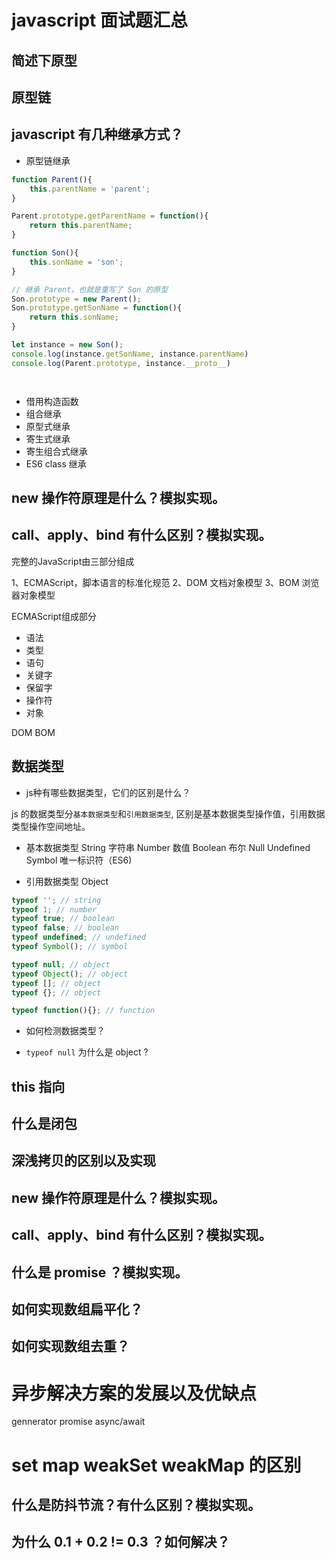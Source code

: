 # javascript 面试题汇总




## 简述下原型

## 原型链






## javascript 有几种继承方式？

- 原型链继承

```js
function Parent(){
    this.parentName = 'parent';
}

Parent.prototype.getParentName = function(){
    return this.parentName;
}

function Son(){
    this.sonName = 'son';
}

// 继承 Parent，也就是重写了 Son 的原型
Son.prototype = new Parent();
Son.prototype.getSonName = function(){
    return this.sonName;
}

let instance = new Son();
console.log(instance.getSonName, instance.parentName)
console.log(Parent.prototype, instance.__proto__)




```



- 借用构造函数
- 组合继承
- 原型式继承
- 寄生式继承
- 寄生组合式继承
- ES6 class 继承

## new 操作符原理是什么？模拟实现。

## call、apply、bind 有什么区别？模拟实现。






























完整的JavaScript由三部分组成

1、ECMAScript，脚本语言的标准化规范
2、DOM 文档对象模型
3、BOM 浏览器对象模型

ECMAScript组成部分
- 语法
- 类型
- 语句
- 关键字
- 保留字
- 操作符
- 对象

DOM
BOM 

## 数据类型

- js种有哪些数据类型，它们的区别是什么？

js 的数据类型分`基本数据类型`和`引用数据类型`, 区别是基本数据类型操作值，引用数据类型操作空间地址。

- 基本数据类型
String 字符串
Number 数值
Boolean 布尔
Null 
Undefined
Symbol 唯一标识符（ES6)

- 引用数据类型
Object 

```js
typeof ''; // string
typeof 1; // number
typeof true; // boolean
typeof false; // boolean
typeof undefined; // undefined
typeof Symbol(); // symbol

typeof null; // object
typeof Object(); // object
typeof []; // object
typeof {}; // object

typeof function(){}; // function
```

- 如何检测数据类型？

- `typeof null` 为什么是 object ?


## this 指向

## 什么是闭包



## 深浅拷贝的区别以及实现

## new 操作符原理是什么？模拟实现。
## call、apply、bind 有什么区别？模拟实现。
## 什么是 promise ？模拟实现。
## 如何实现数组扁平化？
## 如何实现数组去重？


# 异步解决方案的发展以及优缺点
gennerator
promise
async/await

# set map weakSet weakMap 的区别


## 什么是防抖节流？有什么区别？模拟实现。
## 为什么 0.1 + 0.2 != 0.3 ？如何解决？